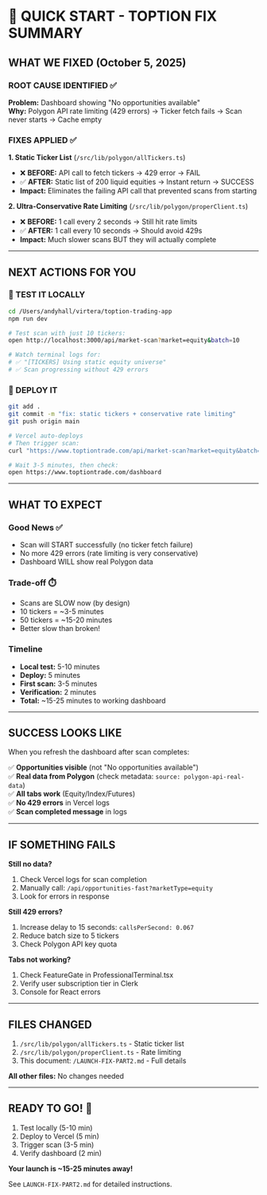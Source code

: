 # 🎯 QUICK START - TOPTION FIX SUMMARY

## WHAT WE FIXED (October 5, 2025)

### ROOT CAUSE IDENTIFIED ✅
**Problem:** Dashboard showing "No opportunities available"  
**Why:** Polygon API rate limiting (429 errors) → Ticker fetch fails → Scan never starts → Cache empty

### FIXES APPLIED ✅

**1. Static Ticker List** (`/src/lib/polygon/allTickers.ts`)
- ❌ **BEFORE:** API call to fetch tickers → 429 error → FAIL
- ✅ **AFTER:** Static list of 200 liquid equities → Instant return → SUCCESS
- **Impact:** Eliminates the failing API call that prevented scans from starting

**2. Ultra-Conservative Rate Limiting** (`/src/lib/polygon/properClient.ts`)
- ❌ **BEFORE:** 1 call every 2 seconds → Still hit rate limits
- ✅ **AFTER:** 1 call every 10 seconds → Should avoid 429s
- **Impact:** Much slower scans BUT they will actually complete

---

## NEXT ACTIONS FOR YOU

### 🧪 TEST IT LOCALLY
```bash
cd /Users/andyhall/virtera/toption-trading-app
npm run dev

# Test scan with just 10 tickers:
open http://localhost:3000/api/market-scan?market=equity&batch=10

# Watch terminal logs for:
# ✅ "[TICKERS] Using static equity universe"  
# ✅ Scan progressing without 429 errors
```

### 🚀 DEPLOY IT
```bash
git add .
git commit -m "fix: static tickers + conservative rate limiting"
git push origin main

# Vercel auto-deploys
# Then trigger scan:
curl "https://www.toptiontrade.com/api/market-scan?market=equity&batch=10"

# Wait 3-5 minutes, then check:
open https://www.toptiontrade.com/dashboard
```

---

## WHAT TO EXPECT

### Good News ✅
- Scan will START successfully (no ticker fetch failure)
- No more 429 errors (rate limiting is very conservative)
- Dashboard WILL show real Polygon data

### Trade-off ⏱️
- Scans are SLOW now (by design)
- 10 tickers = ~3-5 minutes
- 50 tickers = ~15-20 minutes
- Better slow than broken!

### Timeline
- **Local test:** 5-10 minutes
- **Deploy:** 5 minutes  
- **First scan:** 3-5 minutes
- **Verification:** 2 minutes
- **Total:** ~15-25 minutes to working dashboard

---

## SUCCESS LOOKS LIKE

When you refresh the dashboard after scan completes:

✅ **Opportunities visible** (not "No opportunities available")  
✅ **Real data from Polygon** (check metadata: `source: polygon-api-real-data`)  
✅ **All tabs work** (Equity/Index/Futures)  
✅ **No 429 errors** in Vercel logs  
✅ **Scan completed message** in logs  

---

## IF SOMETHING FAILS

**Still no data?**
1. Check Vercel logs for scan completion
2. Manually call: `/api/opportunities-fast?marketType=equity`
3. Look for errors in response

**Still 429 errors?**
1. Increase delay to 15 seconds: `callsPerSecond: 0.067`
2. Reduce batch size to 5 tickers
3. Check Polygon API key quota

**Tabs not working?**
1. Check FeatureGate in ProfessionalTerminal.tsx
2. Verify user subscription tier in Clerk
3. Console for React errors

---

## FILES CHANGED

1. `/src/lib/polygon/allTickers.ts` - Static ticker list
2. `/src/lib/polygon/properClient.ts` - Rate limiting
3. This document: `/LAUNCH-FIX-PART2.md` - Full details

**All other files:** No changes needed

---

## READY TO GO! 🚀

1. Test locally (5-10 min)
2. Deploy to Vercel (5 min)
3. Trigger scan (3-5 min)
4. Verify dashboard (2 min)

**Your launch is ~15-25 minutes away!**

See `LAUNCH-FIX-PART2.md` for detailed instructions.
